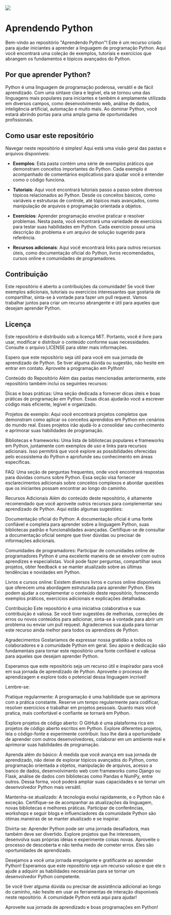 <img src="https://media1.giphy.com/media/coxQHKASG60HrHtvkt/giphy.gif">

# Aprendendo Python

Bem-vindo ao repositório "Aprendendo Python"! Este é um recurso criado para ajudar iniciantes a aprender a linguagem de programação Python. Aqui você encontrará uma coleção de exemplos, tutoriais e exercícios que abrangem os fundamentos e tópicos avançados do Python.

## Por que aprender Python?

Python é uma linguagem de programação poderosa, versátil e de fácil aprendizado. Com uma sintaxe clara e legível, ela se tornou uma das linguagens mais populares para iniciantes e também é amplamente utilizada em diversos campos, como desenvolvimento web, análise de dados, inteligência artificial, automação e muito mais. Ao dominar Python, você estará abrindo portas para uma ampla gama de oportunidades profissionais.

## Como usar este repositório

Navegar neste repositório é simples! Aqui está uma visão geral das pastas e arquivos disponíveis:

- **Exemplos**: Esta pasta contém uma série de exemplos práticos que demonstram conceitos importantes do Python. Cada exemplo é acompanhado de comentários explicativos para ajudar você a entender como o código funciona.

- **Tutoriais**: Aqui você encontrará tutoriais passo a passo sobre diversos tópicos relacionados ao Python. Desde os conceitos básicos, como variáveis e estruturas de controle, até tópicos mais avançados, como manipulação de arquivos e programação orientada a objetos.

- **Exercícios**: Aprender programação envolve praticar e resolver problemas. Nesta pasta, você encontrará uma variedade de exercícios para testar suas habilidades em Python. Cada exercício possui uma descrição do problema e um arquivo de solução sugerido para referência.

- **Recursos adicionais**: Aqui você encontrará links para outros recursos úteis, como documentação oficial do Python, livros recomendados, cursos online e comunidades de programadores.

## Contribuição

Este repositório é aberto a contribuições da comunidade! Se você tiver exemplos adicionais, tutoriais ou exercícios interessantes que gostaria de compartilhar, sinta-se à vontade para fazer um pull request. Vamos trabalhar juntos para criar um recurso abrangente e útil para aqueles que desejam aprender Python.

## Licença

Este repositório é distribuído sob a licença MIT. Portanto, você é livre para usar, modificar e distribuir o conteúdo conforme suas necessidades. Consulte o arquivo LICENSE para obter mais informações.

Espero que este repositório seja útil para você em sua jornada de aprendizado de Python. Se tiver alguma dúvida ou sugestão, não hesite em entrar em contato. Aproveite a programação em Python!

Conteúdo do Repositório
Além das pastas mencionadas anteriormente, este repositório também inclui os seguintes recursos:

Dicas e boas práticas: Uma seção dedicada a fornecer dicas úteis e boas práticas de programação em Python. Essas dicas ajudarão você a escrever código mais eficiente, legível e organizado.

Projetos de exemplo: Aqui você encontrará projetos completos que demonstram como aplicar os conceitos aprendidos em Python em cenários do mundo real. Esses projetos irão ajudá-lo a consolidar seu conhecimento e aprimorar suas habilidades de programação.

Bibliotecas e frameworks: Uma lista de bibliotecas populares e frameworks em Python, juntamente com exemplos de uso e links para recursos adicionais. Isso permitirá que você explore as possibilidades oferecidas pelo ecossistema do Python e aprofunde seu conhecimento em áreas específicas.

FAQ: Uma seção de perguntas frequentes, onde você encontrará respostas para dúvidas comuns sobre Python. Essa seção visa fornecer esclarecimentos adicionais sobre conceitos complexos e abordar questões que os iniciantes possam encontrar ao longo do caminho.

Recursos Adicionais
Além do conteúdo deste repositório, é altamente recomendado que você aproveite outros recursos para complementar seu aprendizado de Python. Aqui estão algumas sugestões:

Documentação oficial do Python: A documentação oficial é uma fonte confiável e completa para aprender sobre a linguagem Python, suas bibliotecas padrão e funcionalidades avançadas. Certifique-se de consultar a documentação oficial sempre que tiver dúvidas ou precisar de informações adicionais.

Comunidades de programadores: Participar de comunidades online de programadores Python é uma excelente maneira de se envolver com outros aprendizes e especialistas. Você pode fazer perguntas, compartilhar seus projetos, obter feedback e se manter atualizado sobre as últimas tendências e novidades em Python.

Livros e cursos online: Existem diversos livros e cursos online disponíveis que oferecem uma abordagem estruturada para aprender Python. Eles podem ajudar a complementar o conteúdo deste repositório, fornecendo exemplos práticos, exercícios adicionais e explicações detalhadas.

Contribuição
Este repositório é uma iniciativa colaborativa e sua contribuição é valiosa. Se você tiver sugestões de melhorias, correções de erros ou novos conteúdos para adicionar, sinta-se à vontade para abrir um problema ou enviar um pull request. Agradecemos sua ajuda para tornar este recurso ainda melhor para todos os aprendizes de Python.

Agradecimentos
Gostaríamos de expressar nossa gratidão a todos os colaboradores e à comunidade Python em geral. Seu apoio e dedicação são fundamentais para tornar este repositório uma fonte confiável e valiosa para aqueles que desejam aprender Python.

Esperamos que este repositório seja um recurso útil e inspirador para você em sua jornada de aprendizado de Python. Aproveite o processo de aprendizagem e explore todo o potencial dessa linguagem incrível!

Lembre-se:

Pratique regularmente: A programação é uma habilidade que se aprimora com a prática constante. Reserve um tempo regularmente para codificar, resolver exercícios e trabalhar em projetos pessoais. Quanto mais você pratica, mais confortável e confiante se tornará em Python.

Explore projetos de código aberto: O GitHub é uma plataforma rica em projetos de código aberto escritos em Python. Explore diferentes projetos, leia o código-fonte e experimente contribuir. Isso lhe dará a oportunidade de aprender com outros desenvolvedores, colaborar em um ambiente real e aprimorar suas habilidades de programação.

Aprenda além do básico: À medida que você avança em sua jornada de aprendizado, não deixe de explorar tópicos avançados do Python, como programação orientada a objetos, manipulação de arquivos, acesso a banco de dados, desenvolvimento web com frameworks como Django ou Flask, análise de dados com bibliotecas como Pandas e NumPy, entre outros. Dessa forma, você poderá ampliar suas capacidades e se tornar um desenvolvedor Python mais versátil.

Mantenha-se atualizado: A tecnologia evolui rapidamente, e o Python não é exceção. Certifique-se de acompanhar as atualizações da linguagem, novas bibliotecas e melhores práticas. Participar de conferências, workshops e seguir blogs e influenciadores da comunidade Python são ótimas maneiras de se manter atualizado e se inspirar.

Divirta-se: Aprender Python pode ser uma jornada desafiadora, mas também deve ser divertido. Explore projetos que lhe interessem, desenvolva suas próprias ideias e experimente coisas novas. Aproveite o processo de descoberta e não tenha medo de cometer erros. Eles são oportunidades de aprendizado.

Desejamos a você uma jornada empolgante e gratificante ao aprender Python! Esperamos que este repositório seja um recurso valioso e que ele o ajude a adquirir as habilidades necessárias para se tornar um desenvolvedor Python competente.

Se você tiver alguma dúvida ou precisar de assistência adicional ao longo do caminho, não hesite em usar as ferramentas de interação disponíveis neste repositório. A comunidade Python está aqui para ajudar!

Aproveite sua jornada de aprendizado e boas programações em Python!
